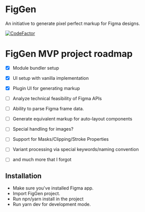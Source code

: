 # FigGen

An initiative to generate pixel perfect markup for Figma designs.

[![CodeFactor](https://www.codefactor.io/repository/github/ayush013/fig-gen/badge)](https://www.codefactor.io/repository/github/ayush013/fig-gen)

# FigGen MVP project roadmap

 * [x] Module bundler setup
 * [x] UI setup with vanilla implementation
 * [x] Plugin UI for generating markup
 * [ ] Analyze technical feasibility of Figma APIs
 * [ ] Ability to parse Figma frame data.
 * [ ] Generate equivalent markup for auto-layout components
 * [ ] Special handling for images?
 * [ ] Support for Masks/Clipping/Stroke Properties
 * [ ] Variant processing via special keywords/naming convention
 * [ ] and much more that I forgot 


## Installation

* Make sure you've installed Figma app.
* Import FigGen project.
* Run npn/yarn install in the project
* Run yarn dev for development mode.